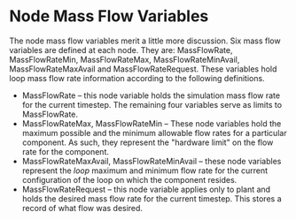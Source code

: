 # Node Mass Flow Variables

The node mass flow variables merit a little more discussion. Six mass flow variables are defined at each node. They are: MassFlowRate, MassFlowRateMin, MassFlowRateMax, MassFlowRateMinAvail, MassFlowRateMaxAvail and MassFlowRateRequest. These variables hold loop mass flow rate information according to the following definitions.

- MassFlowRate – this node variable holds the simulation mass flow rate for the current timestep. The remaining four variables serve as limits to MassFlowRate.
- MassFlowRateMax, MassFlowRateMin – These node variables hold the maximum possible and the minimum allowable flow rates for a particular component. As such, they represent the "hardware limit" on the flow rate for the component. 
- MassFlowRateMaxAvail, MassFlowRateMinAvail – these node variables represent the *loop* maximum and minimum flow rate for the current configuration of the loop on which the component resides.
- MassFlowRateRequest  –  this node variable applies only to plant and holds the desired mass flow rate for the current timestep.  This stores a record of what flow was desired. 